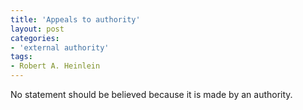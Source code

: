 ```yaml
---
title: 'Appeals to authority'
layout: post
categories:
- 'external authority'
tags:
- Robert A. Heinlein
---
```


No statement should be believed because it is made by an authority.
